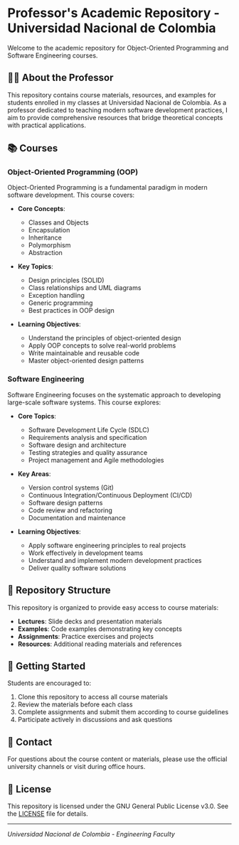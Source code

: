 # Professor's Academic Repository - Universidad Nacional de Colombia

Welcome to the academic repository for Object-Oriented Programming and Software Engineering courses.

## 👨‍🏫 About the Professor

This repository contains course materials, resources, and examples for students enrolled in my classes at Universidad Nacional de Colombia. As a professor dedicated to teaching modern software development practices, I aim to provide comprehensive resources that bridge theoretical concepts with practical applications.

## 📚 Courses

### Object-Oriented Programming (OOP)

Object-Oriented Programming is a fundamental paradigm in modern software development. This course covers:

- **Core Concepts**:
  - Classes and Objects
  - Encapsulation
  - Inheritance
  - Polymorphism
  - Abstraction
  
- **Key Topics**:
  - Design principles (SOLID)
  - Class relationships and UML diagrams
  - Exception handling
  - Generic programming
  - Best practices in OOP design

- **Learning Objectives**:
  - Understand the principles of object-oriented design
  - Apply OOP concepts to solve real-world problems
  - Write maintainable and reusable code
  - Master object-oriented design patterns

### Software Engineering

Software Engineering focuses on the systematic approach to developing large-scale software systems. This course explores:

- **Core Topics**:
  - Software Development Life Cycle (SDLC)
  - Requirements analysis and specification
  - Software design and architecture
  - Testing strategies and quality assurance
  - Project management and Agile methodologies
  
- **Key Areas**:
  - Version control systems (Git)
  - Continuous Integration/Continuous Deployment (CI/CD)
  - Software design patterns
  - Code review and refactoring
  - Documentation and maintenance

- **Learning Objectives**:
  - Apply software engineering principles to real projects
  - Work effectively in development teams
  - Understand and implement modern development practices
  - Deliver quality software solutions

## 📖 Repository Structure

This repository is organized to provide easy access to course materials:

- **Lectures**: Slide decks and presentation materials
- **Examples**: Code examples demonstrating key concepts
- **Assignments**: Practice exercises and projects
- **Resources**: Additional reading materials and references

## 🎯 Getting Started

Students are encouraged to:

1. Clone this repository to access all course materials
2. Review the materials before each class
3. Complete assignments and submit them according to course guidelines
4. Participate actively in discussions and ask questions

## 📧 Contact

For questions about the course content or materials, please use the official university channels or visit during office hours.

## 📄 License

This repository is licensed under the GNU General Public License v3.0. See the [LICENSE](LICENSE) file for details.

---

*Universidad Nacional de Colombia - Engineering Faculty*
